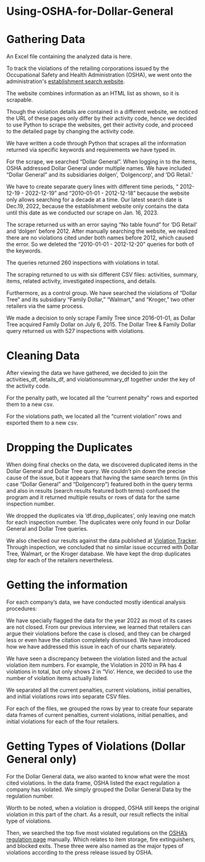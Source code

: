 # Using-OSHA-for-Dollar-General
# Gathering Data

An Excel file containing the analyzed data is here.

To track the violations of the retailing corporations issued by the Occupational Safety and Health Administration (OSHA), we went onto the administration's [establishment search website](https://www.osha.gov/ords/imis/establishment.html).

The website combines information as an HTML list as shown, so it is scrapable. 

Though the violation details are contained in a different website, we noticed the URL of these pages only differ by their activity code, hence we decided to use Python to scrape the websites, get their activity code, and proceed to the detailed page by changing the activity code.


We have written a code through Python that scrapes all the information returned via specific keywords and requirements we have typed in.


For the scrape, we searched “Dollar General”. When logging in to the items, OSHA addressed Dollar General under multiple names. We have included “Dollar General” and its subsidiaries dolgen’, ‘Dolgencorp’, and ‘DG Retail.’

We have to create separate query lines with different time periods, “ 2012-12-19 - 2022-12-19” and “2010-01-01 - 2012-12-18” because the website only allows searching for a decade at a time. Our latest search date is Dec.19, 2022, because the establishment website only contains the data until this date as we conducted our scrape on Jan. 16, 2023.

The scrape returned us with an error saying “No table found” for ‘DG Retail’ and ‘dolgen’ before 2012. After manually searching the website, we realized there are no violations cited under both names before 2012, which caused the error. So we deleted the “2010-01-01 - 2012-12-20” queries for both of the keywords.

The queries returned 260 inspections with violations in total.

The scraping returned to us with six different CSV files: activities, summary, items, related activity, investigated inspections, and details. 

Furthermore, as a control group. We have searched the violations of “Dollar Tree” and its subsidiary “Family Dollar,” “Walmart,” and “Kroger,” two other retailers via the same process. 

We made a decision to only scrape Family Tree since 2016-01-01, as Dollar Tree acquired Family Dollar on July 6, 2015. The Dollar Tree & Family Dollar query returned us with 527 inspections with violations.
# Cleaning Data
After viewing the data we have gathered, we decided to join the activities_df, details_df, and violationsummary_df together under the key of the activity code.

For the penalty path, we located all the “current penalty” rows and exported them to a new csv.

For the violations path, we located all the “current violation” rows and exported them to a new csv.
# Dropping the Duplicates
When doing final checks on the data, we discovered duplicated items in the Dollar General and Dollar Tree query. We couldn’t pin down the precise cause of the issue, but it appears that having the same search terms (in this case “Dollar General” and “Dolgencorp”) featured both in the query terms and also in results (search results featured both terms) confused the program and it returned multiple results or rows of data for the same inspection number.

We dropped the duplicates via ‘df.drop_duplicates’, only leaving one match for each inspection number. The duplicates were only found in our Dollar General and Dollar Tree queries.

We also checked our results against the data published at [Violation Tracker](https://violationtracker.goodjobsfirst.org/?parent=dollar-general&order=pen_year&sort=). Through inspection, we concluded that no similar issue occurred with Dollar Tree, Walmart, or the Kroger database. We have kept the drop duplicates step for each of the retailers nevertheless.
# Getting the information
For each company’s data, we have conducted mostly identical analysis procedures:

We have specially flagged the data for the year 2022 as most of its cases are not closed. From our previous interview, we learned that retailers can argue their violations before the case is closed, and they can be charged less or even have the citation completely dismissed. We have introduced how we have addressed this issue in each of our charts separately.

We have seen a discrepancy between the violation listed and the actual violation item numbers. For example, the Violation in 2010 in PA has 4 violations in total, but only shows 2 in “Vio‘. Hence, we decided to use the number of violation items actually listed.

We separated all the current penalties, current violations, initial penalties, and initial violations rows into separate CSV files. 

For each of the files, we grouped the rows by year to create four separate data frames of  current penalties, current violations, initial penalties, and initial violations for each of the four retailers.

# Getting Types of Violations (Dollar General only)
For the Dollar General data, we also wanted to know what were the most cited violations. In the data frame, OSHA listed the exact regulation a company has violated. We simply grouped the Dollar General Data by the regulation number.

Worth to be noted, when a violation is dropped, OSHA still keeps the original violation in this part of the chart. As a result, our result reflects the initial type of violations.

Then, we searched the top five most violated regulations on the [OSHA’s regulation page](https://www.osha.gov/laws-regs/regulations/standardnumber/1910#1910.22) manually. Which relates to item storage, fire extinguishers, and blocked exits. These three were also named as the major types of violations according to the press release issued by OSHA.
